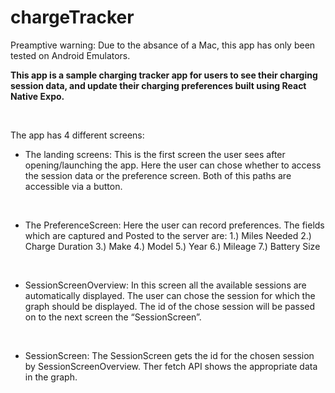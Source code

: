 # chargeTracker


Preamptive warning: Due to the absance of a Mac, this app has only been tested on Android Emulators. 
</br>

**This app is a sample charging tracker app for users to see their charging session data, and update their charging preferences built using React Native Expo.**

</br>

The app has 4 different screens:
</br>
* The landing screens: This is the first screen the user sees after opening/launching the app. Here the user can chose whether to access the session data or the preference screen. Both of this paths are accessible via a button. 

</br>

* The PreferenceScreen: Here the user can record preferences. The fields which are captured and Posted to the server are:
1.)	Miles Needed 
2.)	Charge Duration 
3.)	Make 
4.)	Model 
5.)	Year 
6.)	Mileage 
7.)	Battery Size

</br>

* SessionScreenOverview: In this screen all the available sessions are automatically displayed. The user can chose the session for which the graph should be displayed. The id of the chose session will be passed on to the next screen the “SessionScreen”.

</br>

* SessionScreen: The SessionScreen gets the id for the chosen session by SessionScreenOverview. Ther fetch API shows the appropriate data in the graph. 
